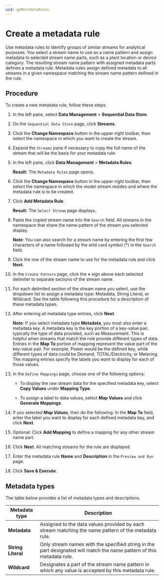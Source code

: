 ```yaml
---
uid: gpMetadataRules
---
```


# Create a metadata rule

Use metadata rules to identify groups of similar streams for analytical purposes. You select a stream name to use as a name pattern and assign metadata to selected stream name parts, such as a plant location or device category. The resulting stream name pattern with assigned metadata parts defines a metadata rule. Metadata rules assign defined metadata to all streams in a given namespace matching the stream name pattern defined in the rule.  

## Procedure

To create a new metadata rule, follow these steps:

1. In the left pane, select **Data Management** > **Sequential Data Store**.

1. On the `Sequential Data Store` page, click **Streams**.
 
1. Click the **Change Namespace** button in the upper-right toolbar, then select the namespace in which you want to create the stream.

1. Expand the `Streams` pane if necessary to copy the full name of the stream that will be the basis for your metadata rule.

1. In the left pane, click **Data Management** > **Metadata Rules**.
 
   **Result:** The `Metadata Rules` page opens.
 
1. Click the **Change Namespace** button in the upper-right toolbar, then select the namespace in which the model stream resides and where the metadata rule is to be created.

1. Click **Add Metadata Rule**.
 
   **Result:** The `Select Stream` page displays.
 
1. Paste the copied stream name into the `Search` field. All streams in the namespace that share the name pattern of the stream you selected display.

    **Note**: You can also search for a stream name by entering the first few characters of a name followed by the wild card symbol (*) in the `Search` field.
   
1. Click the row of the stream name to use for the metadata rule and click **Next**.

1. In the `Create Pattern` page, click the **+** sign above each selected delimiter to separate sections of the stream name.

1. For each delimited section of the stream name you select, use the dropdown list to assign a metadata type: Metadata, String Literal, or Wildcard. See the table following this procedure for a description of these metadata types. 

1. After entering all metadata type entries, click **Next**.

    **Note**: If you select metadata type **Metadata**, you must also enter a metadata key. A metadata key is the key portion of a key-value pair, typically the type of data provided, such as Measurement. This is helpful when streams that match the rule provide different types of data. Entries in the **Map To** portion of mapping represent the value part of the key-value pair. For example, Power would be the defined key, while different types of data could be Demand, TOTAL/Electricity, or Metering. The mapping entries specify the labels you want to display for each of those values.
    
1. In the `Define Mappings` page, choose one of the following options:

     - To display the raw stream data for the specified metadata key, select **Copy Values** under **Mapping Type**.
     
     - To assign a label to data values, select **Map Values** and click **Generate Mappings**.

1. If you selected **Map Values**, then do the following: In the **Map To** field, enter the label you want to display for each defined metadata key, and click **Next**.

1. Optional: Click **Add Mapping** to define a mapping for any other stream name part.

1. Click **Next**. All matching streams for the rule are displayed.

1. Enter the metadata rule **Name** and **Description** in the `Preview and Run` page.

1. Click **Save & Execute**.

## Metadata types
The table below provides a list of metadata types and descriptions.<!--Vicki T. 6/25/21 -Is there anything else we want the user to know about these metadata types? It seemed odd that this table appears at the end of the procedure since metadata types are discussed/selected in steps 11 and 12. I recommend moving the table after the "Create a metadata rule" section. Angela Flores - Will hold off until we finalize guidelines for procedure.-->

| Metadata type                       | Description                                        |
|---------------------------------|------------------------------------------------------------|
| **Metadata**     | Assigned to the data values provided by each stream matching the name pattern of the metadata rule. |
| **String Literal**      | Only stream names with the specified string in the part designated will match the name pattern of this metadata rule. |
| **Wildcard**       | Designates a part of the stream name pattern in which any value is accepted by this metadata rule. |
